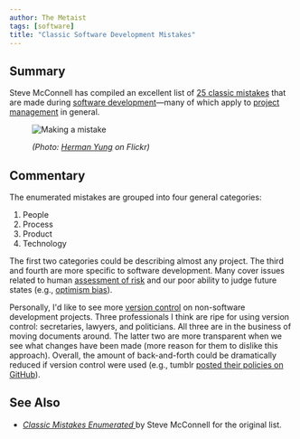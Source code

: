 ```yaml
---
author: The Metaist
tags: [software]
title: "Classic Software Development Mistakes"
---
```


## Summary

<div class="entry-summary" markdown="1">

Steve McConnell has compiled an excellent list of
[25 classic mistakes][link-1] that are made
during [software development][wiki-1]&mdash;many of which apply to
[project management][wiki-2] in general.

</div>

[wiki-1]: http://en.wikipedia.org/wiki/Software_development
[wiki-2]: http://en.wikipedia.org/wiki/Project_management

<figure markdown="1">

![Making a mistake]({{thumbnail}})

<figcaption>
  <address markdown="1">

(Photo: [Herman Yung](https://web.archive.org/web/20131024005313/http://www.flickr.com/photos/doobybrain/360276843/) on Flickr)</address>

</figcaption>
</figure><!--more-->

## Commentary

The enumerated mistakes are grouped into four general categories:

1. People
2. Process
3. Product
4. Technology

The first two categories could be describing almost any project. The third
and fourth are more specific to software development. Many cover issues related
to human [assessment of risk][meta-1] and our poor ability to judge future states
(e.g., [optimism bias][wiki-3]).

Personally, I'd like to see more [version control][wiki-4] on non-software development
projects. Three professionals I think are ripe for using version control:
secretaries, lawyers, and politicians. All three are in the business of moving documents
around. The latter two are more transparent when we see what changes have been made
(more reason for them to dislike this approach). Overall, the amount of back-and-forth
could be dramatically reduced if version control were used (e.g., tumblr
[posted their policies on GitHub][link-2]).

[wiki-3]: http://en.wikipedia.org/wiki/Optimism_bias
[wiki-4]: http://en.wikipedia.org/wiki/Version_control
[meta-1]: /blog/2010/02/disease-screening-base-rate-fallacy.html

## See Also

- <cite>[Classic Mistakes Enumerated ][link-1]</cite>
  by <span class="vcard fn">Steve McConnell</span>
  for the original list.

[link-1]: http://www.stevemcconnell.com/rdenum.htm
[link-2]: https://github.com/tumblr/policy
